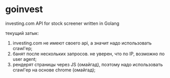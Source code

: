 # goinvest
investing.com API for stock screener written in Golang

текущий затык:
1. investing.com не имеют своего api, а значит надо использовать crawl'ер;
2. банят после нескольких запросов. не уверен, что по IP, возможно по user agent;
3. рендерят страницы через JS (омайгад), поэтому надо использовать crawl'ер на основе chrome (омайгад);
